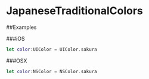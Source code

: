 # JapaneseTraditionalColors

##Examples

###iOS
```swift
let color:UIColor = UIColor.sakura
```

###OSX
```swift
let color:NSColor = NSColor.sakura
```
